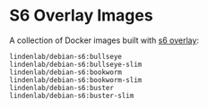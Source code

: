 # S6 Overlay Images

A collection of Docker images built with [s6 overlay][]:

```
lindenlab/debian-s6:bullseye
lindenlab/debian-s6:bullseye-slim
lindenlab/debian-s6:bookworm
lindenlab/debian-s6:bookworm-slim
lindenlab/debian-s6:buster
lindenlab/debian-s6:buster-slim
```

[s6 overlay]: https://github.com/just-containers/s6-overlay
